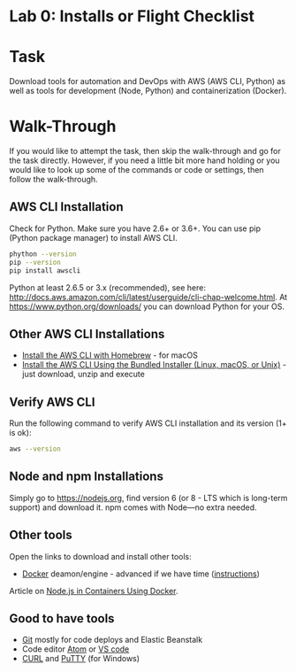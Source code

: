 # Lab 0: Installs or Flight Checklist

# Task

Download tools for automation and DevOps with AWS (AWS CLI, Python) as well as tools for development (Node, Python) and containerization (Docker).

# Walk-Through

If you would like to attempt the task, then skip the walk-through and go for the task directly. However, if you need a little bit more hand holding or you would like to look up some of the commands or code or settings, then follow the walk-through.

## AWS CLI Installation

Check for Python. Make sure you have 2.6+ or 3.6+. You can use pip (Python package manager) to install AWS CLI.

```bash
phython --version
pip --version
pip install awscli
```

Python at least 2.6.5 or 3.x (recommended), see here: <http://docs.aws.amazon.com/cli/latest/userguide/cli-chap-welcome.html>. At <https://www.python.org/downloads/> you can download Python for your OS.


## Other AWS CLI Installations

* [Install the AWS CLI with Homebrew](http://docs.aws.amazon.com/cli/latest/userguide/cli-install-macos.html#awscli-install-osx-homebrew) - for macOS
* [Install the AWS CLI Using the Bundled Installer (Linux, macOS, or Unix)](http://docs.aws.amazon.com/cli/latest/userguide/awscli-install-bundle.html) - just download, unzip and execute

## Verify AWS CLI

Run the following command to verify AWS CLI installation and its version (1+ is ok):

```bash
aws --version
```

## Node and npm Installations

Simply go to <https://nodejs.org>, find version 6 (or 8 - LTS which is long-term support) and download it. npm comes with Node—no extra needed.

## Other tools

Open the links to download and install other tools:

* [Docker](https://www.docker.com) deamon/engine - advanced if we have time ([instructions](https://docs.docker.com/engine/installation))

Article on [Node.js in Containers Using Docker](https://webapplog.com/node-docker).

## Good to have tools

* [Git](https://git-scm.com) mostly for code deploys and Elastic Beanstalk
* Code editor [Atom](https://atom.io) or [VS code](https://code.visualstudio.com)
* [CURL](https://curl.haxx.se/download.html) and [PuTTY](http://www.putty.org) (for Windows)
